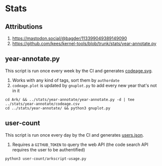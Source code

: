 # Stats

## Attributions

1. https://mastodon.social/@bagder/113399049389149090
2. https://github.com/kees/kernel-tools/blob/trunk/stats/year-annotate.py

## year-annotate.py

This script is run once every week by the CI and generates [codeage.svg](https://raw.githubusercontent.com/ArkScript-lang/stats/refs/heads/master/year-annotate/codeage.svg).

1. Works with any kind of tags, sort them by `authordate`
2. `codeage.plot` is updated by `gnuplot.py` to add every new year that's not in it

```shell
cd Ark/ && ../stats/year-annotate/year-annotate.py -d | tee ../stats/year-annotate/codeage.csv
cd ../stats/year-annotate/ && python3 gnuplot.py
```

## user-count

This script is run once every day by the CI and generates [users.json](https://raw.githubusercontent.com/ArkScript-lang/stats/refs/heads/master/users.json).

1. Requires a `GITHUB_TOKEN` to query the web API (the code search API requires the user to be authentified)

```shell
python3 user-count/arkscript-usage.py
```

